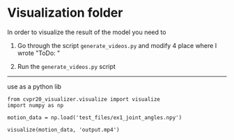 # Visualization folder

In order to visualize the result of the model you need to

1. Go through the script `generate_videos.py` and modify 4 place where I wrote "ToDo: "

2. Run the `generate_videos.py` script

------------------------------
use as a python lib
```
from cvpr20_visualizer.visualize import visualize
import numpy as np

motion_data = np.load('test_files/ex1_joint_angles.npy')

visualize(motion_data, 'output.mp4')
```